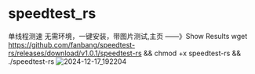 # speedtest_rs
单线程测速 无需环境，一键安装，带图片测试,主页 ——》Show Results
wget https://github.com/fanbang/speedtest-rs/releases/download/v1.0.1/speedtest-rs && chmod +x speedtest-rs && ./speedtest-rs
![2024-12-17_192204](https://github.com/user-attachments/assets/a38c0e91-d51c-4b99-9189-89d4d075ddba)
